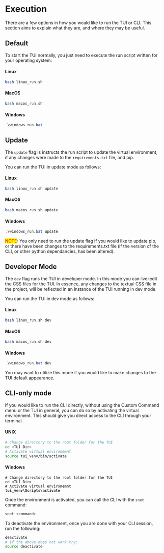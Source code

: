 # Execution

There are a few options in how you would like to run the TUI or CLI. This section aims to explain what they are, and where they may be useful.&#x20;



## Default

To start the TUI normally, you just need to execute the run script written for your operating system:

#### Linux

```sh
bash linux_run.sh
```

#### MacOS

```sh
bash macos_run.sh
```

#### Windows

```powershell
.\windows_run.bat
```



## Update

The `update` flag is instructs the run script to update the virtual environment, if any changes were made to the `requirements.txt` file, and pip.&#x20;

You can run the TUI in update mode as follows:

#### Linux

```bash
bash linux_run.sh update
```

#### MacOS

```bash
bash macos_run.sh update
```

#### Windows

```powershell
.\windows_run.bat update
```

<mark style="color:red;">NOTE</mark>: You only need to run the update flag if you would like to update pip, or there have been changes to the requirements.txt file (if the version of the CLI, or other python dependancies, has been altered).&#x20;



## Developer Mode

The `dev` flag runs the TUI in developer mode. In this mode you can live-edit the CSS files for the TUI. In essence, any changes to the textual CSS file in the project, will be reflected in an instance of the TUI running in dev mode.

You can run the TUI in dev mode as follows:

#### Linux

```bash
bash linux_run.sh dev
```

#### MacOS

```bash
bash macos_run.sh dev
```

#### Windows

```powershell
.\windows_run.bat dev
```

You may want to utilize this mode if you would like to make changes to the TUI default appearance.&#x20;



## CLI-only mode

If you would like to run the CLI directly, without using the Custom Command menu or the TUI in general, you can do so by activating the virtual environment. This should give you direct access to the CLI through your terminal.&#x20;

#### UNIX

```bash
# Change directory to the root folder for the TUI
cd <TUI Dir>
# Activate virtual environemnt
source tui_venv/bin/activate
```

#### Windows

<pre class="language-powershell"><code class="lang-powershell"># Change directory to the root folder for the TUI
cd &#x3C;TUI Dir>
# Activate virtual environemnt
<strong>tui_venv\Scripts\activate
</strong></code></pre>



Once the environment is activated, you can call the CLI with the `snet` command:

```bash
snet <command>
```



To deactivate the environment, once you are done with your CLI session, run the following:

```bash
deactivate
# If the above does not work try:
source deactivate
```
